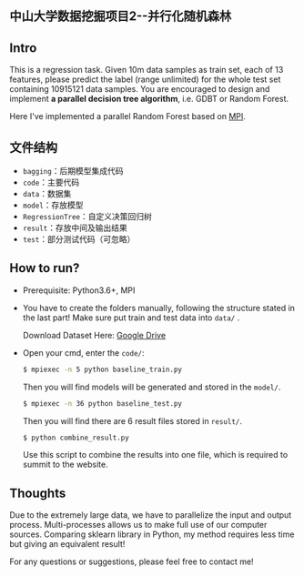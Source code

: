 ## 中山大学数据挖掘项目2--并行化随机森林

## Intro

This is a regression task. Given 10m data samples as train set, each of 13 features, please predict the label (range unlimited) for the whole test set containing 10915121 data samples. You are encouraged to design and implement **a parallel decision tree algorithm**, i.e. GDBT or Random Forest.

Here I've implemented a parallel Random Forest based on [MPI](<https://en.wikipedia.org/wiki/Message_Passing_Interface>).

## 文件结构

+ `bagging`：后期模型集成代码
+ `code`：主要代码
+ `data`：数据集
+ `model`：存放模型
+ `RegressionTree`：自定义决策回归树
+ `result`：存放中间及输出结果
+ `test`：部分测试代码（可忽略）

## How to run?

+ Prerequisite: Python3.6+, MPI

+ You have to create the folders manually, following the structure stated in the last part! Make sure put train and test data into `data/` .

  Download Dataset Here: [Google Drive](https://drive.google.com/open?id=1xQNk7vWV0hPuE08Ks1RrZmY5jEWKYMsU)

+ Open your cmd, enter the `code/`:

  ```bash
  $ mpiexec -n 5 python baseline_train.py
  ```

  Then you will find models will be generated and stored in the `model/`. 

  ```bash
  $ mpiexec -n 36 python baseline_test.py
  ```

  Then you will find there are 6 result files stored in `result/`.

  ```bash
  $ python combine_result.py
  ```

  Use this script to combine the results into one file, which is required to summit to the website.

## Thoughts

Due to the extremely large data, we have to parallelize the input and output process. Multi-processes allows us to make full use of our computer sources. Comparing sklearn library in Python, my method requires less time but giving an equivalent result!



For any questions or suggestions, please feel free to contact me!